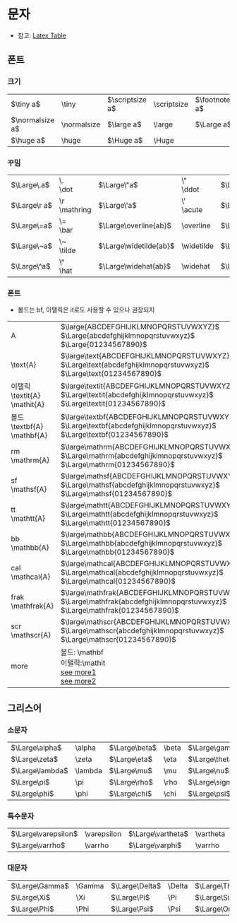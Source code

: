 # 문자
* 참고: [Latex Table](https://mirror.navercorp.com/CTAN/info/symbols/comprehensive/symbols-a4.pdf)
## 폰트
### 크기
|||||||||
|:-|:-|:-|:-|:-|:-|:-|:-|
|$\tiny a$|\tiny|$\scriptsize a$|\scriptsize|$\footnotesize a$|\footnotesize|$\small a$|\small
|$\normalsize a$|\normalsize|$\large a$|\large|$\Large a$|\Large|$\LARGE a$|\LARGE
|$\huge a$|\huge|$\Huge a$|\Huge
### 꾸밈
|||||||||
:-|:-|:-|:-|:-|:-|:-|:-
$\Large\.a$|\\\.<br/>\dot|$\Large\"a$|\\\"<br/>\ddot|$\Large\dddot a$|\dddot|$\Large\ddddot a$|\ddddot
$\Large\r a$|\r<br/>\mathring|$\Large\'a$|\\\'<br/>\acute|$\Large\`a$|\\\`<br/>\grave|$\Large\H a$|\H
|$\Large\=a$|\\\=<br/>\bar|$\Large\overline{ab}$|\overline|$\Large\vec a$|\vec|$\Large\overrightarrow{ab}$|\overrightarrow
|$\Large\~a$|\\\~<br/>\tilde|$\Large\widetilde{ab}$|\widetilde|$\Large\v a$|\v<br/>\check|$\Large\u a$|\u<br/>\breve
|$\Large\^a$|\\\^<br/>\hat|$\Large\widehat{ab}$|\widehat|$\Large\overgroup{ab}$|\overgroup|$\Large\underline{ab}$|\underline

### 폰트
* 볼드는 bf, 이탤릭은 it로도 사용할 수 있으나 권장되지 <Glossary id="bf&it"/>

|||
|:-|:-|
A|$\large{ABCDEFGHIJKLMNOPQRSTUVWXYZ}$ <br/> $\Large{abcdefghijklmnopqrstuvwxyz}$ <br/> $\Large{01234567890}$
\text\{A\}|$\large\text{ABCDEFGHIJKLMNOPQRSTUVWXYZ}$ <br/> $\Large\text{abcdefghijklmnopqrstuvwxyz}$ <br/> $\Large\text{01234567890}$
이탤릭<br/>\textit\{A\}<br/>\mathit\{A\}|$\large\textit{ABCDEFGHIJKLMNOPQRSTUVWXYZ}$ <br/> $\Large\textit{abcdefghijklmnopqrstuvwxyz}$ <br/> $\Large\textit{01234567890}$
볼드<br/>\textbf\{A\}<br/>\mathbf\{A\}|$\large\textbf{ABCDEFGHIJKLMNOPQRSTUVWXYZ}$ <br/> $\Large\textbf{abcdefghijklmnopqrstuvwxyz}$ <br/> $\Large\textbf{01234567890}$
rm<br/>\mathrm\{A\}|$\large\mathrm{ABCDEFGHIJKLMNOPQRSTUVWXYZ}$ <br/> $\Large\mathrm{abcdefghijklmnopqrstuvwxyz}$ <br/> $\Large\mathrm{01234567890}$
sf<br/>\mathsf\{A\}|$\large\mathsf{ABCDEFGHIJKLMNOPQRSTUVWXYZ}$ <br/> $\Large\mathsf{abcdefghijklmnopqrstuvwxyz}$ <br/> $\Large\mathsf{01234567890}$
tt<br/>\mathtt\{A\}|$\large\mathtt{ABCDEFGHIJKLMNOPQRSTUVWXYZ}$ <br/> $\Large\mathtt{abcdefghijklmnopqrstuvwxyz}$ <br/> $\Large\mathtt{01234567890}$
bb<br/>\mathbb\{A\}|$\large\mathbb{ABCDEFGHIJKLMNOPQRSTUVWXYZ}$ <br/> $\Large\mathbb{abcdefghijklmnopqrstuvwxyz}$ <br/> $\Large\mathbb{01234567890}$
cal<br/>\mathcal\{A\}|$\large\mathcal{ABCDEFGHIJKLMNOPQRSTUVWXYZ}$ <br/> $\Large\mathcal{abcdefghijklmnopqrstuvwxyz}$ <br/> $\Large\mathcal{01234567890}$
frak<br/>\mathfrak\{A\}|$\large\mathfrak{ABCDEFGHIJKLMNOPQRSTUVWXYZ}$ <br/> $\Large\mathfrak{abcdefghijklmnopqrstuvwxyz}$ <br/> $\Large\mathfrak{01234567890}$
scr<br/>\mathscr\{A\}|$\large\mathscr{ABCDEFGHIJKLMNOPQRSTUVWXYZ}$ <br/> $\Large\mathscr{abcdefghijklmnopqrstuvwxyz}$ <br/> $\Large\mathscr{01234567890}$
more|볼드: \mathbf<br/>이탤릭:\mathit<br/>[see more1](https://tug.org/FontCatalogue/mathfonts.html) <br/> [see more2](https://mirror.navercorp.com/CTAN/macros/latex/contrib/mathalpha/doc/mathalpha-doc.pdf)
## 그리스어
### 소문자
|||||||||||
|:-|:-|:-|:-|:-|:-|:-|:-|:-|:-|
|$\Large\alpha$|\alpha|$\Large\beta$|\beta|$\Large\gamma$|\gamma|$\Large\delta$|\delta|$\Large\epsilon$|\epsilon
|$\Large\zeta$|\zeta|$\Large\eta$|\eta|$\Large\theta$|\theta|$\Large\iota$|\iota|$\Large\kappa$|\kappa
|$\Large\lambda$|\lambda|$\Large\mu$|\mu|$\Large\nu$|\nu|$\Large\xi$|\xi|$\Large\omicron$|\omicron
|$\Large\pi$|\pi|$\Large\rho$|\rho|$\Large\sigma$|\sigma|$\Large\tau$|\tau|$\Large\upsilon$|\upsilon
|$\Large\phi$|\phi|$\Large\chi$|\chi|$\Large\psi$|\psi|$\Large\omega$|\omega
### 특수문자
|||||||||
|:-|:-|:-|:-|:-|:-|:-|:-|
|$\Large\varepsilon$|\varepsilon|$\Large\vartheta$|\vartheta|$\Large\varkappa$|\varkappa|$\Large\varpi$|\varpi
|$\Large\varrho$|\varrho|$\Large\varphi$|\varrho|$\Large\varsigma$|\varsigma

### 대문자
|||||||||
|:-|:-|:-|:-|:-|:-|:-|:-|
|$\Large\Gamma$|\Gamma|$\Large\Delta$|\Delta|$\Large\Theta$|\Theta|$\Large\Lambda$|\Lambda
|$\Large\Xi$|\Xi|$\Large\Pi$|\Pi|$\Large\Sigma$|\Sigma|$\Large\Upsilon$|\Upsilon
|$\Large\Phi$|\Phi|$\Large\Psi$|\Psi|$\Large\Omega$|\Omega

